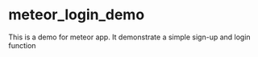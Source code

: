 meteor_login_demo
=================
This is a demo for meteor app.
It demonstrate a simple sign-up and login function
